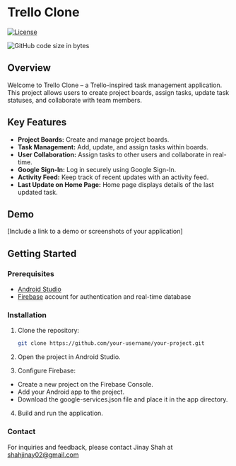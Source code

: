 # Trello Clone

[![License](https://img.shields.io/badge/License-MIT-blue.svg)](https://opensource.org/licenses/MIT)

![GitHub code size in bytes](https://img.shields.io/github/languages/code-size/mr-j-shah/Trello_Clone)


## Overview

Welcome to Trello Clone – a Trello-inspired task management application. This project allows users to create project boards, assign tasks, update task statuses, and collaborate with team members.

## Key Features

- **Project Boards:** Create and manage project boards.
- **Task Management:** Add, update, and assign tasks within boards.
- **User Collaboration:** Assign tasks to other users and collaborate in real-time.
- **Google Sign-In:** Log in securely using Google Sign-In.
- **Activity Feed:** Keep track of recent updates with an activity feed.
- **Last Update on Home Page:** Home page displays details of the last updated task.

## Demo

[Include a link to a demo or screenshots of your application]

## Getting Started

### Prerequisites

- [Android Studio](https://developer.android.com/studio)
- [Firebase](https://firebase.google.com/) account for authentication and real-time database

### Installation

1. Clone the repository:

   ```bash
   git clone https://github.com/your-username/your-project.git

2. Open the project in Android Studio.

3. Configure Firebase:

- Create a new project on the Firebase Console.
- Add your Android app to the project.
- Download the google-services.json file and place it in the app directory.
4. Build and run the application.

### Contact
For inquiries and feedback, please contact Jinay Shah at shahjinay02@gmail.com
